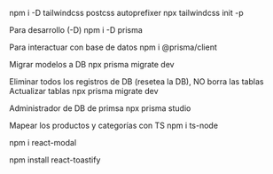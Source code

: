 npm i -D tailwindcss postcss autoprefixer
npx tailwindcss init -p

Para desarrollo (-D)
npm i -D prisma

Para interactuar con base de datos
npm i @prisma/client

Migrar modelos a DB
npx prisma migrate dev

Eliminar todos los registros de DB (resetea la DB), NO borra las tablas
Actualizar tablas
npx prisma migrate dev

Administrador de DB de primsa
npx prisma studio

Mapear los productos y categorías con TS
npm i ts-node

npm i react-modal

npm install react-toastify
